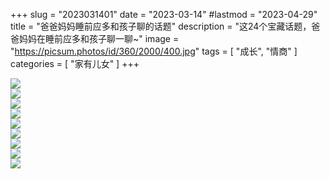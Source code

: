 +++
slug = "2023031401"
date = "2023-03-14"
#lastmod = "2023-04-29"
title = "爸爸妈妈睡前应多和孩子聊的话题"
description = "这24个宝藏话题，爸爸妈妈在睡前应多和孩子聊一聊~"
image = "https://picsum.photos/id/360/2000/400.jpg"
tags = [ "成长", "情商" ]
categories = [ "家有儿女" ]
+++

![](images/01.jpg)
<br/>
![](images/02.jpg)
<br/>
![](images/03.jpg)
<br/>
![](images/04.jpg)
<br/>
![](images/05.jpg)
<br/>
![](images/06.jpg)
<br/>
![](images/07.jpg)
<br/>
![](images/08.jpg)
<br/>
![](images/09.jpg)
